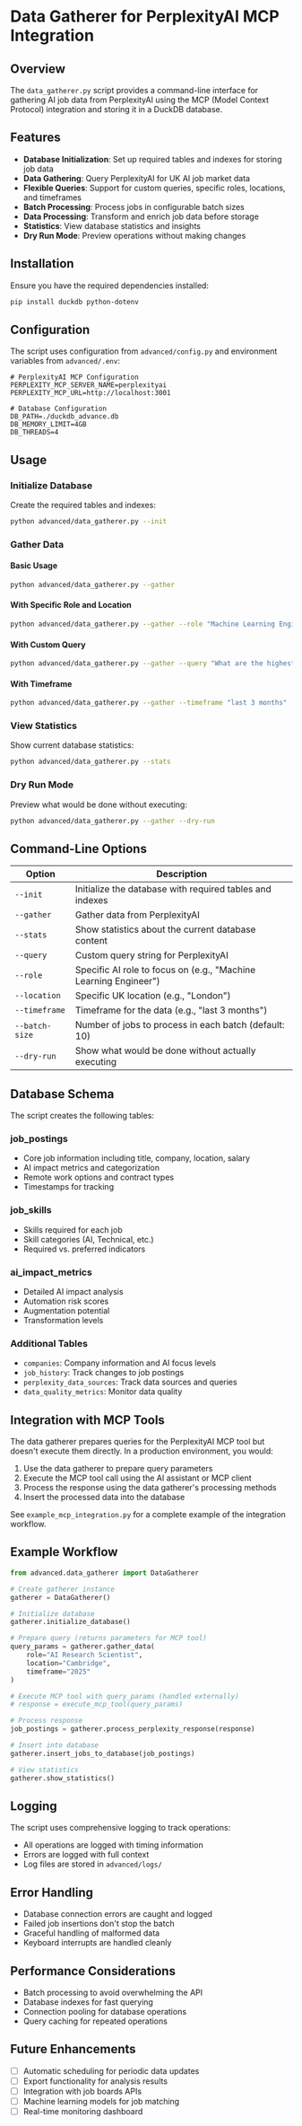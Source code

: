 # Data Gatherer for PerplexityAI MCP Integration

## Overview

The `data_gatherer.py` script provides a command-line interface for gathering AI job data from PerplexityAI using the MCP (Model Context Protocol) integration and storing it in a DuckDB database.

## Features

- **Database Initialization**: Set up required tables and indexes for storing job data
- **Data Gathering**: Query PerplexityAI for UK AI job market data
- **Flexible Queries**: Support for custom queries, specific roles, locations, and timeframes
- **Batch Processing**: Process jobs in configurable batch sizes
- **Data Processing**: Transform and enrich job data before storage
- **Statistics**: View database statistics and insights
- **Dry Run Mode**: Preview operations without making changes

## Installation

Ensure you have the required dependencies installed:

```bash
pip install duckdb python-dotenv
```

## Configuration

The script uses configuration from `advanced/config.py` and environment variables from `advanced/.env`:

```env
# PerplexityAI MCP Configuration
PERPLEXITY_MCP_SERVER_NAME=perplexityai
PERPLEXITY_MCP_URL=http://localhost:3001

# Database Configuration
DB_PATH=./duckdb_advance.db
DB_MEMORY_LIMIT=4GB
DB_THREADS=4
```

## Usage

### Initialize Database

Create the required tables and indexes:

```bash
python advanced/data_gatherer.py --init
```

### Gather Data

#### Basic Usage
```bash
python advanced/data_gatherer.py --gather
```

#### With Specific Role and Location
```bash
python advanced/data_gatherer.py --gather --role "Machine Learning Engineer" --location "London"
```

#### With Custom Query
```bash
python advanced/data_gatherer.py --gather --query "What are the highest paying AI jobs in Manchester?"
```

#### With Timeframe
```bash
python advanced/data_gatherer.py --gather --timeframe "last 3 months"
```

### View Statistics

Show current database statistics:

```bash
python advanced/data_gatherer.py --stats
```

### Dry Run Mode

Preview what would be done without executing:

```bash
python advanced/data_gatherer.py --gather --dry-run
```

## Command-Line Options

| Option | Description |
|--------|-------------|
| `--init` | Initialize the database with required tables and indexes |
| `--gather` | Gather data from PerplexityAI |
| `--stats` | Show statistics about the current database content |
| `--query` | Custom query string for PerplexityAI |
| `--role` | Specific AI role to focus on (e.g., "Machine Learning Engineer") |
| `--location` | Specific UK location (e.g., "London") |
| `--timeframe` | Timeframe for the data (e.g., "last 3 months") |
| `--batch-size` | Number of jobs to process in each batch (default: 10) |
| `--dry-run` | Show what would be done without actually executing |

## Database Schema

The script creates the following tables:

### job_postings
- Core job information including title, company, location, salary
- AI impact metrics and categorization
- Remote work options and contract types
- Timestamps for tracking

### job_skills
- Skills required for each job
- Skill categories (AI, Technical, etc.)
- Required vs. preferred indicators

### ai_impact_metrics
- Detailed AI impact analysis
- Automation risk scores
- Augmentation potential
- Transformation levels

### Additional Tables
- `companies`: Company information and AI focus levels
- `job_history`: Track changes to job postings
- `perplexity_data_sources`: Track data sources and queries
- `data_quality_metrics`: Monitor data quality

## Integration with MCP Tools

The data gatherer prepares queries for the PerplexityAI MCP tool but doesn't execute them directly. In a production environment, you would:

1. Use the data gatherer to prepare query parameters
2. Execute the MCP tool call using the AI assistant or MCP client
3. Process the response using the data gatherer's processing methods
4. Insert the processed data into the database

See `example_mcp_integration.py` for a complete example of the integration workflow.

## Example Workflow

```python
from advanced.data_gatherer import DataGatherer

# Create gatherer instance
gatherer = DataGatherer()

# Initialize database
gatherer.initialize_database()

# Prepare query (returns parameters for MCP tool)
query_params = gatherer.gather_data(
    role="AI Research Scientist",
    location="Cambridge",
    timeframe="2025"
)

# Execute MCP tool with query_params (handled externally)
# response = execute_mcp_tool(query_params)

# Process response
job_postings = gatherer.process_perplexity_response(response)

# Insert into database
gatherer.insert_jobs_to_database(job_postings)

# View statistics
gatherer.show_statistics()
```

## Logging

The script uses comprehensive logging to track operations:
- All operations are logged with timing information
- Errors are logged with full context
- Log files are stored in `advanced/logs/`

## Error Handling

- Database connection errors are caught and logged
- Failed job insertions don't stop the batch
- Graceful handling of malformed data
- Keyboard interrupts are handled cleanly

## Performance Considerations

- Batch processing to avoid overwhelming the API
- Database indexes for fast querying
- Connection pooling for database operations
- Query caching for repeated operations

## Future Enhancements

- [ ] Automatic scheduling for periodic data updates
- [ ] Export functionality for analysis results
- [ ] Integration with job boards APIs
- [ ] Machine learning models for job matching
- [ ] Real-time monitoring dashboard
